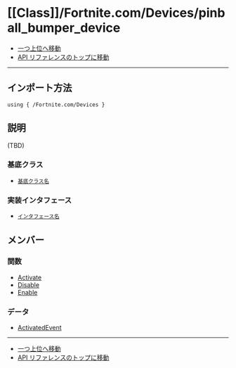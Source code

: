 # [[Class]]/Fortnite.com/Devices/pinball_bumper_device

- [一つ上位へ移動](../main.md)
- [API リファレンスのトップに移動](../../../main.md)

---

## インポート方法

```verse
using { /Fortnite.com/Devices }
```

## 説明

(TBD)

### 基底クラス

- [`基底クラス名`]()

### 実装インタフェース

- [`インタフェース名`]()

## メンバー

### 関数

- [Activate](./F_Activate/main.md)
- [Disable](./F_Disable/main.md)
- [Enable](./F_Enable/main.md)

### データ

- [ActivatedEvent](./D_ActivatedEvent/main.md)

---

- [一つ上位へ移動](../main.md)
- [API リファレンスのトップに移動](../../../main.md)
